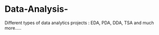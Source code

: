 # Data-Analysis-
Different types of data analytics projects : EDA, PDA, DDA, TSA and much more.....
